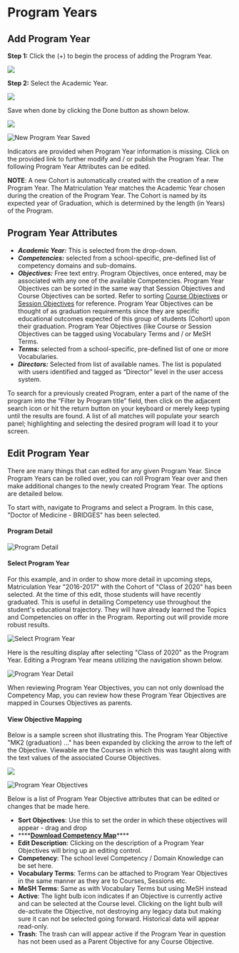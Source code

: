# Program Years

## **Add Program Year**

**Step 1:** Click the \(+\) to begin the process of adding the Program Year.

![](../.gitbook/assets/addprogyr1.png)

**Step 2:** Select the Academic Year.

![](../.gitbook/assets/addprogyr2.png)

Save when done by clicking the Done button as shown below.

![](../.gitbook/assets/addprogyr3.png)

![New Program Year Saved](../.gitbook/assets/addprogyr4.png)

Indicators are provided when Program Year information is missing. Click on the provided link to further modify and / or publish the Program Year. The following Program Year Attributes can be edited.

**NOTE**: A new Cohort is automatically created with the creation of a new Program Year. The Matriculation Year matches the Academic Year chosen during the creation of the Program Year. The Cohort is named by its expected year of Graduation, which is determined by the length \(in Years\) of the Program.

## Program Year Attributes

* _**Academic Year:**_ This is selected from the drop-down.
* _**Competencies:**_ selected from a school-specific, pre-defined list of competency domains and sub-domains.
* _**Objectives:**_ Free text entry. Program Objectives, once entered, may be associated with any one of the available Competencies. Program Year Objectives can be sorted in the same way that Session Objectives and Course Objectives can be sorted. Refer to sorting [Course Objectives](../courses-and-sessions/courses/sort-objectives.md) or [Session Objectives](../courses-and-sessions/sessions/sort-objectives.md) for reference. Program Year Objectives can be thought of as graduation requirements since they are specific educational outcomes expected of this group of students \(Cohort\) upon their graduation. Program Year Objectives \(like Course or Session Objectives can be tagged using Vocabulary Terms and / or MeSH Terms.
* _**Terms:**_ selected from a school-specific, pre-defined list of one or more Vocabularies.
* _**Directors:**_ Selected from list of available names. The list is populated with users identified and tagged as “Director” level in the user access system.

To search for a previously created Program, enter a part of the name of the program into the “Filter by Program title” field, then click on the adjacent search icon or hit the return button on your keyboard or merely keep typing until the results are found. A list of all matches will populate your search panel; highlighting and selecting the desired program will load it to your screen.

## Edit Program Year

There are many things that can edited for any given Program Year. Since Program Years can be rolled over, you can roll Program Year over and then make additional changes to the newly created Program Year. The options are detailed below.

To start with, navigate to Programs and select a Program. In this case, "Doctor of Medicine - BRIDGES" has been selected.

#### Program Detail

![Program Detail](../.gitbook/assets/programs1.png)

#### Select Program Year

For this example, and in order to show more detail in upcoming steps, Matriculation Year "2016-2017" with the Cohort of "Class of 2020" has been selected. At the time of this edit, those students will have recently graduated. This is useful in detailing Competency use throughout the student's educational trajectory. They will have already learned the Topics and Competencies on offer in the Program. Reporting out will provide more robust results.

![Select Program Year](../.gitbook/assets/programs2.png)

Here is the resulting display after selecting "Class of 2020" as the Program Year. Editing a Program Year means utilizing the navigation shown below. 

![Program Year Detail](../.gitbook/assets/py2.png)

When reviewing Program Year Objectives, you can not only download the Competency Map, you can review how these Program Year Objectives are mapped in Courses Objectives as parents.

#### View Objective Mapping

Below is a sample screen shot illustrating this. The Program Year Objective "MK2 \(graduation\) ..." has been expanded by clicking the arrow to the left of the Objective. Viewable are the Courses in which this was taught along with the text values of the associated Course Objectives.

![](../.gitbook/assets/pyobj1.png)

![Program Year Objectives](../.gitbook/assets/py3.png)

Below is a list of Program Year Objective attributes that can be edited or changes that be made here.

* **Sort Objectives**: Use this to set the order in which these objectives will appear - drag and drop
* \*\*\*\*[**Download Competency Map**](https://iliosproject.gitbook.io/ilios-user-guide/programs/competency-map-download)\*\*\*\*
* **Edit Description**: Clicking on the description of a Program Year Objectives will bring up an editing control.
* **Competency**: The school level Competency / Domain Knowledge can be set here.
* **Vocabulary Terms**: Terms can be attached to Program Year Objectives in the same manner as they are to Courses, Sessions etc.
* **MeSH Terms**: Same as with Vocabulary Terms but using MeSH instead
* **Active**: The light bulb icon indicates if an Objective is currently active and can be selected at the Course level. Clicking on the light bulb will de-activate the Objective, not destroying any legacy data but making sure it can not be selected going forward. Historical data will appear read-only.
* **Trash**: The trash can will appear active if the Program Year in question has not been used as a Parent Objective for any Course Objective.









